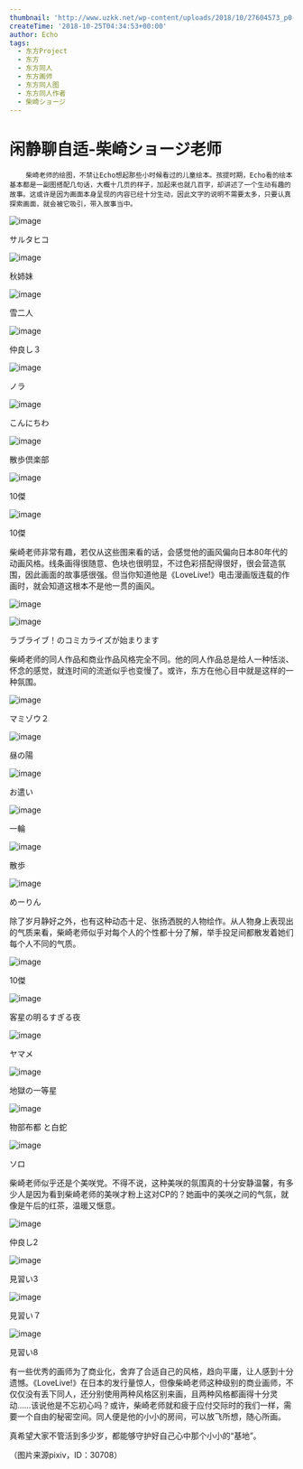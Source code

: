 ```yaml
---
thumbnail: 'http://www.uzkk.net/wp-content/uploads/2018/10/27604573_p0-825x510.jpg'
createTime: '2018-10-25T04:34:53+00:00'
author: Echo
tags:
  - 东方Project
  - 东方
  - 东方同人
  - 东方画师
  - 东方同人图
  - 东方同人作者
  - 柴崎ショージ
---
```


# 闲静聊自适-柴崎ショージ老师

		柴崎老师的绘图，不禁让Echo想起那些小时候看过的儿童绘本。孩提时期，Echo看的绘本基本都是一副图搭配几句话，大概十几页的样子，加起来也就几百字，却讲述了一个生动有趣的故事。这或许是因为画面本身呈现的内容已经十分生动，因此文字的说明不需要太多，只要认真探索画面，就会被它吸引，带入故事当中。

![image](http://www.uzkk.net/wp-content/uploads/2018/10/32399047_p0.jpg)

サルタヒコ

![image](http://www.uzkk.net/wp-content/uploads/2018/10/30734555_p0-1024x576.jpg)

秋姉妹

![image](http://www.uzkk.net/wp-content/uploads/2018/10/27604573_p0.jpg)

雪二人

![image](http://www.uzkk.net/wp-content/uploads/2018/10/27734707_p0.jpg)

仲良し３

![image](http://www.uzkk.net/wp-content/uploads/2018/10/27379633_p0.jpg)

ノラ

![image](http://www.uzkk.net/wp-content/uploads/2018/10/30433363_p0-1024x576.jpg)

こんにちわ

![image](http://www.uzkk.net/wp-content/uploads/2018/10/23768129_p0.jpg)

散歩倶楽部

![image](http://www.uzkk.net/wp-content/uploads/2018/10/94925f2762d0f703cddacca504fa513d2797c5e4.jpg)

10傑

![image](http://www.uzkk.net/wp-content/uploads/2018/10/8fa2abdda144ad34c5b1defedca20cf431ad853a.jpg)

10傑

柴崎老师非常有趣，若仅从这些图来看的话，会感觉他的画风偏向日本80年代的动画风格。线条画得很随意、色块也很明显，不过色彩搭配得很好，很会营造氛围，因此画面的故事感很强。但当你知道他是《LoveLive!》电击漫画版连载的作画时，就会知道这根本不是他一贯的画风。

![image](http://www.uzkk.net/wp-content/uploads/2018/10/Coh08wzUMAESxpl-712x1024.jpg)

![image](http://www.uzkk.net/wp-content/uploads/2018/10/53532645_p0.jpg)

ラブライブ！のコミカライズが始まります

柴崎老师的同人作品和商业作品风格完全不同。他的同人作品总是给人一种恬淡、怀念的感觉，就连时间的流逝似乎也变慢了。或许，东方在他心目中就是这样的一种氛围。

![image](http://www.uzkk.net/wp-content/uploads/2018/10/23404614_p0.jpg)

マミゾウ２

![image](http://www.uzkk.net/wp-content/uploads/2018/10/27563128_p0.jpg)

昼の陽

![image](http://www.uzkk.net/wp-content/uploads/2018/10/30432811_p0.jpg)

お遣い

![image](http://www.uzkk.net/wp-content/uploads/2018/10/31034707_p0.jpg)

一輪

![image](http://www.uzkk.net/wp-content/uploads/2018/10/30046273_p0.jpg)

散歩

![image](http://www.uzkk.net/wp-content/uploads/2018/10/27309890_p0.jpg)

めーりん

除了岁月静好之外，也有这种动态十足、张扬洒脱的人物绘作。从人物身上表现出的气质来看，柴崎老师似乎对每个人的个性都十分了解，举手投足间都散发着她们每个人不同的气质。

![image](http://www.uzkk.net/wp-content/uploads/2018/10/14c7ce1fbe096b638357072900338744eaf8acfa.jpg)

10傑

![image](http://www.uzkk.net/wp-content/uploads/2018/10/32850092_p0.jpg)

客星の明るすぎる夜

![image](http://www.uzkk.net/wp-content/uploads/2018/10/24452615_p0.jpg)

ヤマメ

![image](http://www.uzkk.net/wp-content/uploads/2018/10/30714584_p0.jpg)

地獄の一等星

![image](http://www.uzkk.net/wp-content/uploads/2018/10/23788907_p0.jpg)

物部布都 と白蛇

![image](http://www.uzkk.net/wp-content/uploads/2018/10/30433033_p0-1024x576.jpg)

ソロ

柴崎老师似乎还是个美咲党。不得不说，这种美咲的氛围真的十分安静温馨，有多少人是因为看到柴崎老师的美咲才粉上这对CP的？她画中的美咲之间的气氛，就像是午后的红茶，温暖又惬意。

![image](http://www.uzkk.net/wp-content/uploads/2018/10/27725247_p0.jpg)

仲良し2

![image](http://www.uzkk.net/wp-content/uploads/2018/10/34473108_p0.jpg)

見習い3

![image](http://www.uzkk.net/wp-content/uploads/2018/10/34653179_p0-1024x723.jpg)

見習い７

![image](http://www.uzkk.net/wp-content/uploads/2018/10/34700779_p0-1024x723.jpg)

見習い8

有一些优秀的画师为了商业化，舍弃了合适自己的风格，趋向平庸，让人感到十分遗憾。《LoveLive!》在日本的发行量惊人，但像柴崎老师这种级别的商业画师，不仅仅没有丢下同人，还分别使用两种风格区别来画，且两种风格都画得十分灵动……该说他是不忘初心吗？或许，柴崎老师就和疲于应付交际时的我们一样，需要一个自由的秘密空间。同人便是他的小小的房间，可以放飞所想，随心所画。

真希望大家不管活到多少岁，都能够守护好自己心中那个小小的“基地”。

（图片来源pixiv，ID：30708）
